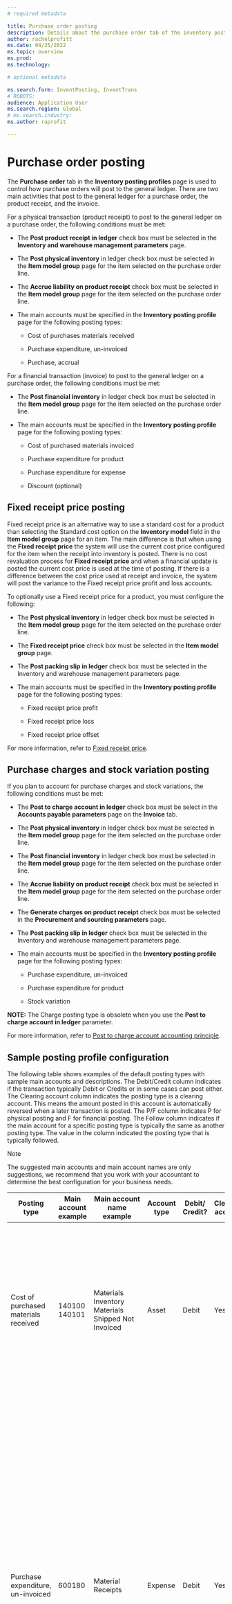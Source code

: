 ```yaml
---
# required metadata

title: Purchase order posting
description: Details about the purchase order tab of the inventory posting profiles page.
author: rachelprofitt
ms.date: 04/25/2022
ms.topic: overview
ms.prod: 
ms.technology: 

# optional metadata

ms.search.form: InventPosting, InventTrans
# ROBOTS: 
audience: Application User
ms.search.region: Global
# ms.search.industry: 
ms.author: raprofit

---
```


# Purchase order posting

The **Purchase order** tab in the **Inventory posting profiles** page is used to control how purchase orders will post to the general ledger. There are two main activities that post to the general ledger for a purchase order, the product receipt, and the invoice.

For a physical transaction (product receipt) to post to the general ledger on a purchase order, the following conditions must be met:

-   The **Post product receipt in ledger** check box must be selected in the **Inventory and warehouse management parameters** page.

-   The **Post physical inventory** in ledger check box must be selected in the **Item model group** page for the item selected on the purchase order line.

-   The **Accrue liability on product receipt** check box must be selected in the **Item model group** page for the item selected on the purchase order line.

-   The main accounts must be specified in the **Inventory posting profile** page for the following posting types:

    -   Cost of purchases materials received

    -   Purchase expenditure, un-invoiced

    -   Purchase, accrual

For a financial transaction (invoice) to post to the general ledger on a purchase order, the following conditions must be met:

-   The **Post financial inventory** in ledger check box must be selected in the **Item model group** page for the item selected on the purchase order line.

-   The main accounts must be specified in the **Inventory posting profile** page for the following posting types:

    -   Cost of purchased materials invoiced

    -   Purchase expenditure for product

    -   Purchase expenditure for expense

    -   Discount (optional)

## Fixed receipt price posting

Fixed receipt price is an alternative way to use a standard cost for a product than selecting the Standard cost option on the **Inventory model** field in the **Item model group** page for an item. The main difference is that when using the **Fixed receipt price** the system will use the current cost price configured for the item when the receipt into inventory is posted. There is no cost revaluation process for **Fixed receipt price** and when a financial update is posted the current cost price is used at the time of posting. If there is a difference between the cost price used at receipt and invoice, the system will post the variance to the Fixed receipt price profit and loss accounts.

To optionally use a Fixed receipt price for a product, you must configure the following:

-   The **Post physical inventory** in ledger check box must be selected in the **Item model group** page for the item selected on the purchase order line.

-   The **Fixed receipt price** check box must be selected in the **Item model group** page.

-   The **Post packing slip in ledger** check box must be selected in the Inventory and warehouse management parameters page.

-   The main accounts must be specified in the **Inventory posting profile** page for the following posting types:

    -   Fixed receipt price profit

    -   Fixed receipt price loss

    -   Fixed receipt price offset

For more information, refer to [Fixed receipt price](fixed-receipt-price.md).

## Purchase charges and stock variation posting

If you plan to account for purchase charges and stock variations, the following conditions must be met:

-   The **Post to charge account in ledger** check box must be select in the **Accounts payable parameters** page on the **Invoice** tab.

-   The **Post physical inventory** in ledger check box must be selected in the **Item model group** page for the item selected on the purchase order line.

-   The **Post financial inventory** in ledger check box must be selected in the **Item model group** page for the item selected on the purchase order line.

-   The **Accrue liability on product receipt** check box must be selected in the **Item model group** page for the item selected on the purchase order line.

-   The **Generate charges on product receipt** check box must be selected in the **Procurement and sourcing parameters** page.

-   The **Post packing slip in ledger** check box must be selected in the Inventory and warehouse management parameters page.

-   The main accounts must be specified in the **Inventory posting profile** page for the following posting types:

    -   Purchase expenditure, un-invoiced

    -   Purchase expenditure for product

    -   Stock variation

**NOTE:** The Charge posting type is obsolete when you use the **Post to charge account in ledger** parameter.

For more information, refer to [Post to charge account accounting principle](post-to-charge-account-accounting-principle.md).

## Sample posting profile configuration

The following table shows examples of the default posting types with sample main accounts and descriptions. The Debit/Credit column indicates if the transaction typically Debit or Credits or in some cases can post either. The Clearing account column indicates the posting type is a clearing account. This means the amount posted in this account is automatically reversed when a later transaction is posted. The P/F column indicates P for physical posting and F for financial posting. The Follow column indicates if the main account for a specific posting type is typically the same as another posting type. The value in the column indicated the posting type that is typically followed.

> [!NOTE]
> The suggested main accounts and main account names are only suggestions, we recommend that you work with your accountant to determine the best configuration for your business needs.


| Posting type | Main account example | Main account name example | Account type | Debit/ Credit? | Clearing account | P/F | Follow | Description |
|-------------------------|-------------------------|-------------------------|-------------------------|-------------------------|-------------------------|-------------------------|-------------------------|-------------------------|
| Cost of purchased materials received | 140100</br>140101 | Materials Inventory</br>Materials Shipped Not Invoiced | Asset | Debit | Yes | P | Cost of purchased materials invoiced | Used when a purchase order product receipt is posted. The offset to the account is the Purchase expenditure, un-invoiced. The amount in this account is reversed when a purchase order invoice is posted. |
| Purchase expenditure, un-invoiced | 600180 | Material Receipts | Expense | Debit | Yes | P |  | Used when a purchase order product receipt is posted. Two vouchers are created for the receipt to track purchase price variances when using standard cost. The offset to the account on the first voucher is the Purchase accrual. The offset on the second voucher is the sum of the Cost of purchased materials received and Purchase price variance accounts. The amounts posted in this account are reversed when a purchase order invoice is posted. |
| Cost of purchased materials invoiced | 140100 | Materials Inventory | Asset | Debit | No | F | Cost of purchased materials received | Used when a purchase order invoice is posted. The offset to this account is the Purchase expenditure for product. This account represents the inventory on your balance sheet. The account used here is typically the same account used for Cost of units delivered and Cost of units invoiced for sales order. |
| Purchase expenditure for product | 600180 | Materials Receipt | Expense | Credit | No | F |  | Used when a purchase order invoice is posted. The offset to this account is the Cost of purchased materials purchased. This account represents the inventory on your balance sheet. |
| Fixed receipt price profit (Purchase, fixed receipt price profit*) | 510310 | Purchase Price Variance | Expense | Credit | No | F | Fixed receipt price loss | Used when a purchase order invoice is posted and there is a difference between the invoiced price and the default cost for the item. This account is used when the difference is higher. The offset to this account is the Fixed receipt price offset. |
| Fixed receipt price loss (Purchase, fixed receipt price loss*) | 510310 | Purchase Price Variance | Expense | Debit | No | F | Fixed receipt price profit | Used when a purchase order invoice is posted and there is a difference between the invoiced price and the default cost for the item. This account is used when the difference is lower. The offset to this account is the Fixed receipt price offset. |
| Fixed receipt price offset (Purchase, fixed receipt price offset*) | 140900 | Stock Variation | Asset | Both | No | F |  | Used when a purchase order invoice is posted and there is a difference between the invoiced price and the default cost for the item. This account is the offset to the Fixed receipt price profit and loss accounts. |
| Charge | NA | NA | NA | NA | NA | NA | NA | This account is no longer used and is obsolete in Dynamics 365. Use the Stock variation instead. |
| Stock variation | 600170 | Stock Variation | Expense | Credit | No | Both |  | This account is used when there is a difference in the unit price between product receipt and invoice, when there are charges that are posted to the item, or when there are indirect costs added to the purchased items. The offset to this account is the Purchase expenditure, un-invoiced account. |
| Purchase, accrual | 200140 | Accrued Purchases | Liability | Credit | Y | P |  | Used when a purchase order product receipt is posted and the option to accrue purchase amounts is enabled. |
| Accrued sales tax on receipt | 250500 | Accrued Sales Tax | Liability | Credit | Y | Both |  | This account is used when you select the Post physical tax option in the inventory and warehouse management parameters and you have a purchase order with tax. The amount is posted when you update the purchase order physically (product receipt), and reversed when you post the purchase order financially (invoice). |
| Fixed asset receipt (Fixed asset debit*) | 180100 | Tangible Fixed Assets | Asset | Debit | N | Both | Both | This account is used when you select the option on purchase order line for Fixed asset and you have configured the purchase order integration to acquire the fixed asset upon product receipt or invoice. For more information about Fixed asset purchase order integration, refer to [Acquire assets through procurement - Finance | Dynamics 365 | Microsoft Docs](https://docs.microsoft.com/en-us/dynamics365/finance/fixed-assets/acquire-assets-procurement). |
| Purchase expenditure for expense | 618900 | Miscellaneous Expense | Expense | Debit | N | Both |  | Used when posting a product receipt or invoice for a purchase order where the items are not stocked, or a procurement category is used. |
| Prepayment | 132190 | Prepaid Expense | Asset | Debit | N | Both |  | Used when processing a prepayment invoice on a purchase order. |


\*Values shown in parenthesis in this table represent the value that is used in the**Posting type** field on the **Voucher transactions** page. You can view the **Posting type** in the **Voucher transactions** page on the **General** tab.

## Fixed asset posting with purchase orders

If you use the **Fixed asset** module and plan to purchase fixed assets through purchase orders, you must also configure the **Fixed asset receipt** posting type on the **Purchase order** tab of the **Inventory posting profile** page. For more information refer to [Fixed assets integration](/fixed-assets/fixed-asset-integration.md) and [Create and acquire assets from Accounts payable](/fixed-assets/tasks/create-acquire-assets-accounts-payable.md).

## Prepayment purchase order invoice posting

If you plan to use the Prepayment invoice feature for purchase orders, you must also configure the **Prepayment** posting type on the Purchase order tab of the **Inventory posting profile** page. For more information, refer to [Prepayment invoices vs. prepayments](/accounts-payable/prepayments-invoices-vs-prepayments.md).

## Purchase requisition and purchase order confirmation posting

Purchase requisitions and Purchase order confirmations can also be configured to post pre-encumbrances and encumbrances to the general ledger. However, these postings are controlled by a posting definition. For more information, refer to [About purchase order encumbrances](/dynamicsax-2012/appuser-itpro/about-purchase-order-encumbrances).

## Procurement category posting

As an alternative to setting up the inventory posting for all items, a group of items, or a single item, you can optionally setup categories and control the ledger posting by procurement categories. For more information about setting up categories and assigning them to products refer to the Sales order category posting section above.

When using categories with purchase orders or vendor invoices, you will need to assign the category hierarchy to the **Procurement category** **hierarchy** type in the **Category hierarchy role assignments** page.

### Vendor invoices with procurement categories

If your organization uses purchases order for some purchases and not for others, there are a variety of ways that you can process the non-purchase order related invoices including using journals in the Accounts payable module or by using the **Pending vendor invoices** page that is used to generate invoices for purchase orders. However, when using this page to create invoices for non-purchase order related invoices, you will need to create Procurement categories for each type of expense and map the category to the correct expense account in the Inventory posting profiles page.

The exact number of categories that you will need will vary based on the number of expense accounts that you use to post your invoices. At a minimum you will need at least one procurement category for each main account that you expense non-purchase order invoices to. However, you can use many categories for a single main account. This can be useful for usability, searchability, and reporting of the types of expenses you use.

### Benefits of using procurement categories for vendor invoices

There are many benefits of using procurement categories for vendor invoices including your purchase order and non-purchase order related invoices including, but not limited to the following:

-   Consistent user experience: When you configure procurement categories for all non-purchase order related expenses, your users can be trained on one process for invoicing using the **Pending vendor invoices** page.

-   Improved reporting experience: When you configure procurement categories for all items and all non-purchase order related expenses you can use procurement spend reporting to analyze your spend by vendor, category and more.

-   Consistent workflow: When you use Pending vendor invoices to process all invoices, you can create a consistent workflow and approval process using a single workflow for all invoices.

## Consignment inventory posting

Consignment inventory uses the same ledger posting as other purchased items. However, the key difference is that when the inventory is received, no ledger transactions are recorded. When an Inventory ownership change journal is posted, to transfer the ownership to the organization, a voucher is generated to record the cost of the item. For more information refer to [Set up consignment](/supply-chain/inventory/consignment.md).
